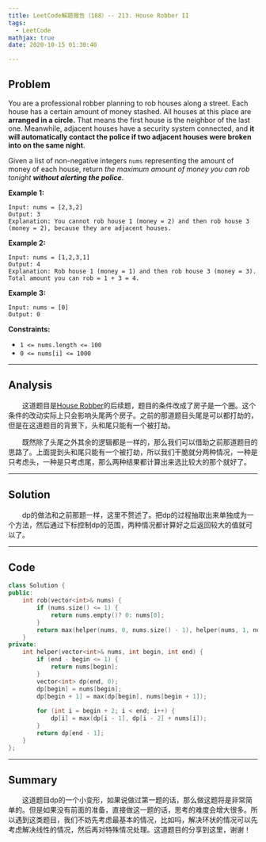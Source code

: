 ```yaml
---
title: LeetCode解题报告（188）-- 213. House Robber II
tags:
  - LeetCode
mathjax: true
date: 2020-10-15 01:30:40

---
```


## Problem

You are a professional robber planning to rob houses along a street. Each house has a certain amount of money stashed. All houses at this place are **arranged in a circle.** That means the first house is the neighbor of the last one. Meanwhile, adjacent houses have a security system connected, and **it will automatically contact the police if two adjacent houses were broken into on the same night**.

Given a list of non-negative integers `nums` representing the amount of money of each house, return *the maximum amount of money you can rob tonight **without alerting the police***.

<!-- more -->

**Example 1:**

```
Input: nums = [2,3,2]
Output: 3
Explanation: You cannot rob house 1 (money = 2) and then rob house 3 (money = 2), because they are adjacent houses.
```

**Example 2:**

```
Input: nums = [1,2,3,1]
Output: 4
Explanation: Rob house 1 (money = 1) and then rob house 3 (money = 3).
Total amount you can rob = 1 + 3 = 4.
```

**Example 3:**

```
Input: nums = [0]
Output: 0
```

**Constraints:**

- `1 <= nums.length <= 100`
- `0 <= nums[i] <= 1000`

------

## Analysis

&emsp;&emsp;这道题目是[House Robber](http://leungyukshing.cn/archives/LeetCode%E8%A7%A3%E9%A2%98%E6%8A%A5%E5%91%8A%EF%BC%8865%EF%BC%89--%20198.%20House%20Robber.html)的后续题，题目的条件改成了房子是一个圈。这个条件的改动实际上只会影响头尾两个房子。之前的那道题目头尾是可以都打劫的，但是在这道题目的背景下，头和尾只能有一个被打劫。

&emsp;&emsp;既然除了头尾之外其余的逻辑都是一样的，那么我们可以借助之前那道题目的思路了。上面提到头和尾只能有一个被打劫，所以我们干脆就分两种情况，一种是只考虑头，一种是只考虑尾，那么两种结果都计算出来选比较大的那个就好了。

------

## Solution

&emsp;&emsp;dp的做法和之前那题一样，这里不赘述了。把dp的过程抽取出来单独成为一个方法，然后通过下标控制dp的范围，两种情况都计算好之后返回较大的值就可以了。

------

## Code

```c++
class Solution {
public:
    int rob(vector<int>& nums) {
        if (nums.size() <= 1) {
            return nums.empty()? 0: nums[0];
        }
        return max(helper(nums, 0, nums.size() - 1), helper(nums, 1, nums.size()));
    }
private:
    int helper(vector<int>& nums, int begin, int end) {
        if (end - begin <= 1) {
            return nums[begin];
        }
        vector<int> dp(end, 0);
        dp[begin] = nums[begin];
        dp[begin + 1] = max(dp[begin], nums[begin + 1]);
        
        for (int i = begin + 2; i < end; i++) {
            dp[i] = max(dp[i - 1], dp[i - 2] + nums[i]);
        }
        return dp[end - 1];
    }
};
```

------

## Summary

&emsp;&emsp;这道题目dp的一个小变形，如果说做过第一题的话，那么做这题将是非常简单的。但是如果没有前面的准备，直接做这一题的话，思考的难度会增大很多。所以遇到这类题目，我们不妨先考虑最基本的情况，比如吗，解决环状的情况可以先考虑解决线性的情况，然后再对特殊情况处理。这道题目的分享到这里，谢谢！
